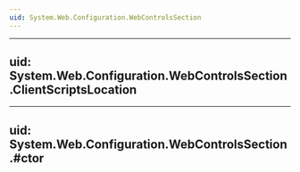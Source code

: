 ```yaml
---
uid: System.Web.Configuration.WebControlsSection
---
```


---
uid: System.Web.Configuration.WebControlsSection.ClientScriptsLocation
---

---
uid: System.Web.Configuration.WebControlsSection.#ctor
---
